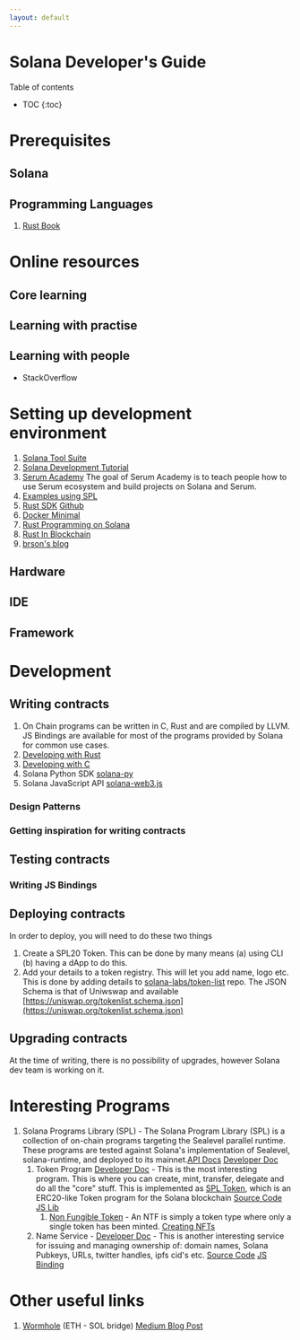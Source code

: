 ```yaml
---
layout: default
---
```


# Solana Developer's Guide

Table of contents
* TOC
{:toc}


# Prerequisites

## Solana

## Programming Languages

1. [Rust Book](https://doc.rust-lang.org/book/title-page.html)

# Online resources

## Core learning


## Learning with practise


## Learning with people

- StackOverflow

# Setting up development environment

1. [Solana Tool Suite](https://docs.solana.com/cli/install-solana-cli-tools)
2. [Solana Development Tutorial](https://solongwallet.medium.com/solana-development-tutorial-things-you-should-know-before-structuring-your-code-807f0e2ee43)
3. [Serum Academy](https://serum-academy.com/en/) The goal of Serum Academy is to teach people how to use Serum ecosystem and build projects on Solana and Serum.
4. [Examples using SPL](https://github.com/solana-labs/solana-program-library/tree/master/examples)
5. [Rust SDK](https://docs.rs/solana-sdk/1.6.8/solana_sdk/) [Github](https://github.com/solana-labs/solana/tree/master/sdk)
6. [Docker Minimal](https://github.com/solana-labs/solana/tree/master/sdk/docker-solana)
7. [Rust Programming on Solana](https://paulx.dev/blog/2021/01/14/programming-on-solana-an-introduction/#entrypoint-rs-programs-and-accounts)
8. [Rust In Blockchain](https://rustinblockchain.org)
9. [brson's blog](https://brson.github.io/blog/index.html)

## Hardware

## IDE

## Framework

# Development

## Writing contracts

1. On Chain programs can be written in C, Rust and are compiled by LLVM. JS Bindings are available for most of the programs provided by Solana for common use cases.
2. [Developing with Rust](https://docs.solana.com/developing/on-chain-programs/developing-rust)
3. [Developing with C](https://docs.solana.com/developing/on-chain-programs/developing-c)
4. Solana Python SDK [solana-py](https://github.com/michaelhly/solana-py)
5. Solana JavaScript API [solana-web3.js](https://github.com/solana-labs/solana-web3.js)

### Design Patterns

### Getting inspiration for writing contracts

## Testing contracts

### Writing JS Bindings

## Deploying contracts

In order to deploy, you will need to do these two things

1. Create a SPL20 Token. This can be done by many means (a) using CLI (b) having a dApp to do this.
2. Add your details to a token registry. This will let you add name, logo etc. This is done by adding details to [solana-labs/token-list](https://github.com/solana-labs/token-list) repo. The JSON Schema is
that of Uniwswap and available [https://uniswap.org/tokenlist.schema.json](https://uniswap.org/tokenlist.schema.json)


## Upgrading contracts

At the time of writing, there is no possibility of upgrades, however Solana dev team is working on it.

# Interesting Programs

1. Solana Programs Library (SPL) - The Solana Program Library (SPL) is a collection of on-chain programs targeting the Sealevel parallel runtime. These programs are tested against Solana's implementation of Sealevel, solana-runtime, and deployed to its mainnet.[API Docs](https://docs.rs/solana-program/1.4.17/solana_program/index.html) [Developer Doc](https://spl.solana.com)
    1. Token Program [Developer Doc](https://spl.solana.com/token) - This is the most interesting program. This is where you can create, mint, transfer, delegate and do all the "core" stuff. This is implemented as [SPL Token](https://docs.rs/spl-token/3.0.1/spl_token/index.html), which is an ERC20-like Token program for the Solana blockchain  [Source Code](https://github.com/solana-labs/solana-program-library/tree/master/token) [JS Lib](https://github.com/solana-labs/solana-program-library/blob/master/token/js/client/token.js)
        1. [Non Fungible Token](https://spl.solana.com/token#non-fungible-tokens) - An NTF is simply a token type where only a single token has been minted. [Creating NFTs](https://spl.solana.com/token#example-create-a-non-fungible-token)
    2. Name Service - [Developer Doc](https://spl.solana.com/name-service) - This is another interesting service for issuing and managing ownership of: domain names, Solana Pubkeys, URLs, twitter handles, ipfs cid's etc. [Source Code](https://github.com/solana-labs/solana-program-library/tree/master/name-service) [JS Binding](https://github.com/solana-labs/solana-program-library/blob/master/name-service/js/src/bindings.ts)


# Other useful links

1. [Wormhole](https://github.com/certusone/wormhole) (ETH - SOL bridge) [Medium Blog Post](https://medium.com/certus-one/introducing-the-wormhole-bridge-24911b7335f7)
